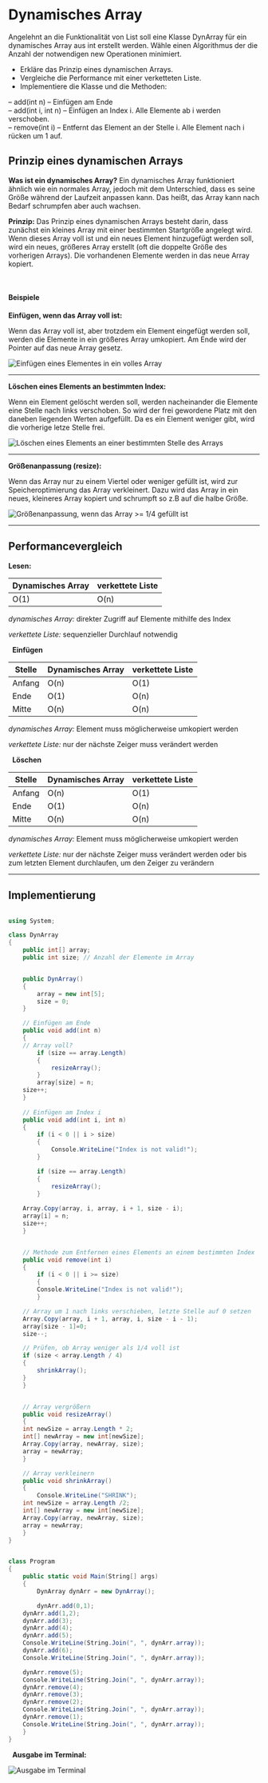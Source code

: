 # Dynamisches Array

Angelehnt an die Funktionalität von List soll eine Klasse DynArray für ein dynamisches Array aus
int erstellt werden. Wähle einen Algorithmus der die Anzahl der notwendigen new Operationen
minimiert.

 - Erkläre das Prinzip eines dynamischen Arrays. 
 - Vergleiche die Performance mit einer verketteten Liste. 
 - Implementiere die Klasse und
   die Methoden:
   
  – add(int n) – Einfügen am Ende    
  – add(int i, int n)  – Einfügen an Index i. Alle Elemente ab i werden verschoben.  
  – remove(int i) – Entfernt das Element an der Stelle i. Alle Element nach i rücken um 1 auf.


## Prinzip eines dynamischen Arrays

**Was ist ein dynamisches Array?**
Ein dynamisches Array funktioniert ähnlich wie ein normales Array, jedoch mit dem Unterschied, dass es seine Größe während der Laufzeit anpassen kann. Das heißt, das Array kann nach Bedarf schrumpfen aber auch wachsen.

**Prinzip:**
Das Prinzip eines dynamischen Arrays besteht darin, dass zunächst ein kleines Array mit einer bestimmten Startgröße angelegt wird. Wenn dieses Array voll ist und ein neues Element hinzugefügt werden soll, wird ein neues, größeres Array erstellt (oft die doppelte Größe des vorherigen Arrays). Die vorhandenen Elemente werden in das neue Array kopiert. 

&nbsp;
#### Beispiele
**Einfügen, wenn das Array voll ist:**

Wenn das Array voll ist, aber trotzdem ein Element eingefügt werden soll, werden die Elemente in ein größeres Array umkopiert. Am Ende wird der Pointer auf das neue Array gesetz.

![Einfügen eines Elementes in ein volles Array](./img/add.png)



---


**Löschen eines Elements an bestimmten Index:**

Wenn ein Element gelöscht werden soll, werden nacheinander die Elemente eine Stelle nach links verschoben. So wird der frei gewordene Platz mit den daneben liegenden Werten aufgefüllt. Da es ein Element weniger gibt, wird die vorherige letze Stelle frei.

![Löschen eines Elements an einer bestimmten Stelle des Arrays](./img/delete.png)

---


**Größenanpassung (resize):**

Wenn das Array nur zu einem Viertel oder weniger gefüllt ist, wird zur Speicheroptimierung das Array verkleinert. Dazu wird das Array in ein neues, kleineres Array kopiert und schrumpft so z.B auf die halbe Größe.

![Größenanpassung, wenn das Array >= 1/4 gefüllt ist](./img/resize.png)

---

## Performancevergleich

**Lesen:**

| Dynamisches Array | verkettete Liste | 
|----------|----------|
| O(1)   | O(n)   | 

*dynamisches Array:*
direkter Zugriff auf Elemente mithilfe des Index  

*verkettete Liste:*
sequenzieller Durchlauf notwendig  

&nbsp;
**Einfügen**

| Stelle | Dynamisches Array | verkettete Liste | 
|----------|----------|----------|
| Anfang   | O(n)   | O(1)   |
| Ende   | O(1)   | O(n)   |
| Mitte   | O(n)   | O(n)   |

*dynamisches Array:*
Element muss möglicherweise umkopiert werden

*verkettete Liste:* 
nur der nächste Zeiger muss verändert werden

&nbsp;
**Löschen**

| Stelle | Dynamisches Array | verkettete Liste | 
|----------|----------|----------|
| Anfang   | O(n)   | O(1)   |
| Ende   | O(1)   | O(n)   |
| Mitte   | O(n)   | O(n)   |

*dynamisches Array:*
Element muss möglicherweise umkopiert werden

*verkettete Liste:* 
nur der nächste Zeiger muss verändert werden oder
bis zum letzten Element durchlaufen, um den Zeiger zu verändern

---

## Implementierung

```cs

using System;

class DynArray
{
    public int[] array;
    public int size; // Anzahl der Elemente im Array


    public DynArray()
    {
        array = new int[5];
        size = 0;
    }

    // Einfügen am Ende
    public void add(int n)
    {
	// Array voll?
        if (size == array.Length)
        {
            resizeArray();
        }
        array[size] = n;
	size++;
    }
	
    // Einfügen am Index i
    public void add(int i, int n)
    {
        if (i < 0 || i > size)
        {
            Console.WriteLine("Index is not valid!");
        }

        if (size == array.Length)
        {
            resizeArray();
        }
	
	Array.Copy(array, i, array, i + 1, size - i);
	array[i] = n;
	size++;
    }


    // Methode zum Entfernen eines Elements an einem bestimmten Index
    public void remove(int i)
    {
        if (i < 0 || i >= size)
        {
	    Console.WriteLine("Index is not valid!");
        }

	// Array um 1 nach links verschieben, letzte Stelle auf 0 setzen
	Array.Copy(array, i + 1, array, i, size - i - 1);
	array[size - 1]=0;
	size--;

	// Prüfen, ob Array weniger als 1/4 voll ist
	if (size < array.Length / 4)
	{
	    shrinkArray();
	}
    }


    // Array vergrößern
    public void resizeArray()
    {
	int newSize = array.Length * 2; 
	int[] newArray = new int[newSize];
	Array.Copy(array, newArray, size);
	array = newArray;
    }

    // Array verkleinern
    public void shrinkArray()
    {
        Console.WriteLine("SHRINK");
	int newSize = array.Length /2; 
	int[] newArray = new int[newSize];
	Array.Copy(array, newArray, size);
	array = newArray;
    }
}


class Program
{
    public static void Main(String[] args)
    {
        DynArray dynArr = new DynArray();

        dynArr.add(0,1);
	dynArr.add(1,2);
	dynArr.add(3);
	dynArr.add(4);
	dynArr.add(5);
	Console.WriteLine(String.Join(", ", dynArr.array));
	dynArr.add(6);
	Console.WriteLine(String.Join(", ", dynArr.array));

	dynArr.remove(5);
	Console.WriteLine(String.Join(", ", dynArr.array));
	dynArr.remove(4);
	dynArr.remove(3);
	dynArr.remove(2);
	Console.WriteLine(String.Join(", ", dynArr.array));
	dynArr.remove(1);
	Console.WriteLine(String.Join(", ", dynArr.array));				
    }
}


```

&nbsp;
**Ausgabe im Terminal:**

![Ausgabe im Terminal](./img/dynArr.png)
